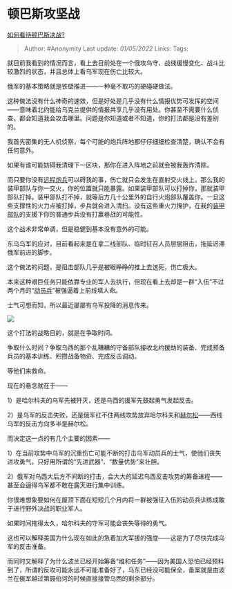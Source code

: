 # 顿巴斯攻坚战
[如何看待顿巴斯决战?](https://www.zhihu.com/question/527033208/answer/2463624620)

> Author: #Anonymity
> Last update: *01/05/2022*
> Links:
> Tags:

就目前我看到的情况而言，看上去目前处在一个俄攻乌守、战线缓慢变化、战斗比较激烈的状态，并且总体上看乌军现在伤亡比较大。

俄军的基本策略就是铁壁推进——一种毫不取巧的硬碰硬做法。

这种做法没有什么神奇的速效，但是好处是几乎没有什么情报优势可发挥的空间——意味着北约能给乌克兰提供的情报共享几乎没有用处。你甚至不需要什么侦查，都会知道我会攻击哪里。问题是你知道或者不知道，你的打法都是没有差别的。

我首先密集的无人机侦察，每个可能的炮兵阵地都仔仔细细检查清楚，确认不会有任何意外。

如果有谁可能妨碍我清理下一区块，那你在进入阵地之前就会被我轰炸清除。

而只要你没有[远程炮兵](https://www.zhihu.com/search?q=%E8%BF%9C%E7%A8%8B%E7%82%AE%E5%85%B5&search_source=Entity&hybrid_search_source=Entity&hybrid_search_extra=%7B%22sourceType%22%3A%22answer%22%2C%22sourceId%22%3A2463624620%7D)可以碍我的事，伤亡就只会发生在直射交火线上。那么我的装甲部队与你一交火，你的位置就只能暴露。如果装甲部队可以打掉你，那就装甲部队打掉。装甲部队打不掉，就等后方几十公里外的自行火炮部队覆盖你。一旦这些支撑性的火力点被打掉，步兵就会进入清扫。没有这些重火力掩护，在我的[装甲部队](https://www.zhihu.com/search?q=%E8%A3%85%E7%94%B2%E9%83%A8%E9%98%9F&search_source=Entity&hybrid_search_source=Entity&hybrid_search_extra=%7B%22sourceType%22%3A%22answer%22%2C%22sourceId%22%3A2463624620%7D)的支援下你的普通步兵没有打赢巷战的可能性。

这个战术非常单调，但是稳健到基本没有意外的可能。

东乌乌军的应对，目前看起来是在拿二线部队、临时征召人员层层阻击，拖延迟滞俄军前进的脚步。

这个做法的问题，是阻击部队几乎是被眼睁睁的推上去送死，伤亡极大。

本来这种艰巨任务只能依靠专业的军人去执行，但现在看上去却是一群“入伍”不过两个月的“[动员兵](https://www.zhihu.com/search?q=%E5%8A%A8%E5%91%98%E5%85%B5&search_source=Entity&hybrid_search_source=Entity&hybrid_search_extra=%7B%22sourceType%22%3A%22answer%22%2C%22sourceId%22%3A2463624620%7D)”被强逼着上前线填人命。

士气可想而知，所以最近屡屡有乌军投降的消息传来。

![](https://pic3.zhimg.com/50/v2-34b75b485e7cc2a4a36bb62cd32f0ef5_720w.jpg?source=1940ef5c)

这个打法的战略目的，就是在争取时间。

争取什么时间？争取乌西的那个乱糟糟的守备部队接收北约援助的装备、完成预备兵员的基本训练、积攒战备物资、完成反击调动。

等他们来救命。

现在的悬念就在于——

1）是哈尔科夫的乌军先被歼灭，还是乌西的援军先鼓起勇气发起反击。

2）是乌军的反击失败，还是俄军扛不住两线攻势放弃哈尔科夫和[赫尔松](https://www.zhihu.com/search?q=%E8%B5%AB%E5%B0%94%E6%9D%BE&search_source=Entity&hybrid_search_source=Entity&hybrid_search_extra=%7B%22sourceType%22%3A%22answer%22%2C%22sourceId%22%3A2463624620%7D)——西线乌军的反击方向多半是赫尔松。

而决定这一点的有几个主要的因素——

1）在当前攻势中乌军的沉重伤亡可能不断的打击乌军动员兵的士气，使他们丧失进攻勇气。只好用所谓的“先进武器”、“数量优势”来壮胆。

2）俄军对乌西大后方不间断的打击，会大大的延迟乌西反击攻势的筹备进程——甚至会逼得乌军都不敢在露天进行集中训练。

你很难想象要如何在屋顶下面在短短几个月内将一群被强征入伍的动员兵训练成敢于进行野外决战的职业军人。

如果时间拖得太久，哈尔科夫的守军可能会丧失等待的勇气。

这也可以解释美国为什么现在如此的急着加大军援的强度——这是为了尽快完成乌军的反击准备。

而同时又解释了为什么波兰已经开始筹备“维和任务”——因为美国人恐怕已经预料到了，所谓的反攻可能永远不可能准备好了，乌东已经没可能保全，备案就是由波兰在俄军越过第聂伯河的时候直接接管乌西的剩余部分。
